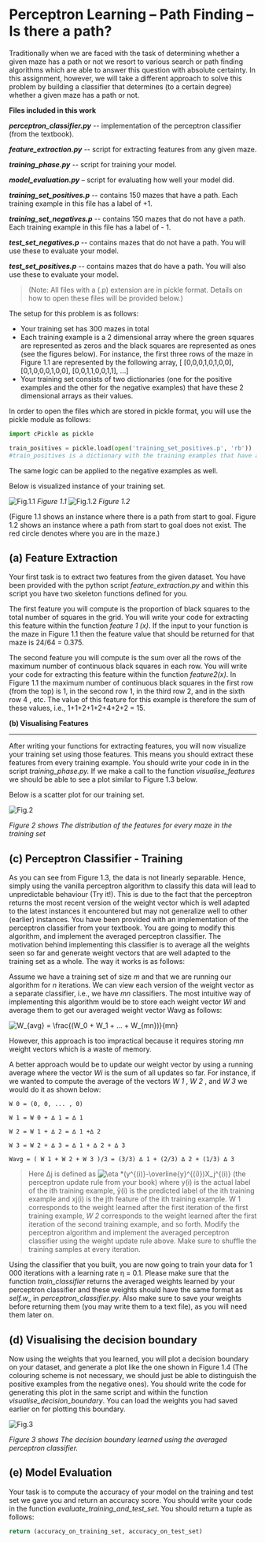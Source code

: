 # Perceptron Learning – Path Finding – Is there a path?

Traditionally when we are faced with the task of determining whether a given maze has a
path or not we resort to various search or path finding algorithms which are able to answer
this question with absolute certainty. In this assignment, however, we will take a different
approach to solve this problem by building a classifier that determines (to a certain degree)
whether a given maze has a path or not.

**Files included in this work**

**_perceptron_classifier.py_** -- implementation of the perceptron classifier (from the textbook).

**_feature_extraction.py_** -- script for extracting features from any given maze.

**_training_phase.py_** -- script for training your model.

**_model_evaluation.py_** – script for evaluating how well your model did.

**_training_set_positives.p_** -- contains 150 mazes that have a path. Each training example in
this file has a label of +1.

**_training_set_negatives.p_** -- contains 150 mazes that do not have a path. Each training
example in this file has a label of - 1.

**_test_set_negatives.p_** -- contains mazes that do not have a path. You will use these to
evaluate your model.

**_test_set_positives.p_** -- contains mazes that do have a path. You will also use these to
evaluate your model.

> (Note:
All files with a (.p) extension are in pickle format. Details on how to open these files will be
provided below.)

The setup for this problem is as follows:

* Your training set has 300 mazes in total
* Each training example is a 2 dimensional array where the green squares are
represented as zeros and the black squares are represented as ones (see the figures
below). For instance, the first three rows of the maze in Figure 1.1 are represented by
the following array, [ [0,0,0,1,0,1,0,0], [0,1,0,0,0,1,0,0], [0,0,1,1,0,0,1,1], ...]
* Your training set consists of two dictionaries (one for the positive examples and the
other for the negative examples) that have these 2 dimensional arrays as their
values.

In order to open the files which are stored in pickle format, you will use the pickle module as
follows:
```python
import cPickle as pickle

train_positives = pickle.load(open('training_set_positives.p', 'rb'))
#train_positives is a dictionary with the training examples that have a path
```

The same logic can be applied to the negative examples as well.

Below is visualized instance of your training set.

![Fig.1.1](Figures/p1.png)
*Figure 1.1* 
![Fig.1.2](Figures/p2.png)
*Figure 1.2*

(Figure 1.1 shows an instance where there is a path from start to goal. Figure 1.2 shows an
instance where a path from start to goal does not exist. The red circle denotes where you
are in the maze.)

**(a) Feature Extraction**
---------------------
Your first task is to extract two features from the given dataset. You have been provided
with the python script _feature_extraction.py_ and within this script you have two skeleton
functions defined for you.

The first feature you will compute is the proportion of black squares to the total number of
squares in the grid. You will write your code for extracting this feature within the function
_feature 1 (x)_. If the input to your function is the maze in Figure 1.1 then the feature value that
should be returned for that maze is 24/64 = 0.375.

The second feature you will compute is the sum over all the rows of the maximum number
of continuous black squares in each row. You will write your code for extracting this feature
within the function _feature2(x)_. In Figure 1.1 the maximum number of continuous black
squares in the first row (from the top) is 1, in the second row 1, in the third row 2, and in the
sixth row 4 , etc. The value of this feature for this example is therefore the sum of these
values, i.e., 1+1+2+1+2+4+2+2 = 15.

**(b) Visualising Features**

---------------------
After writing your functions for extracting features, you will now visualize your training set
using those features. This means you should extract these features from every training
example. You should write your code in in the script _training_phase.py._ If we make a call to
the function _visualise_features_ we should be able to see a plot similar to Figure 1.3 below.

Below is a scatter plot for our training set.

![Fig.2](Figures/Dataset.png "Figure 2")

*Figure 2 shows The distribution of the features for every maze in the training set*

**(c) Perceptron Classifier - Training**
---------------------
As you can see from Figure 1.3, the data is not linearly separable. Hence, simply using the
vanilla perceptron algorithm to classify this data will lead to unpredictable behaviour (Try
it!). This is due to the fact that the perceptron returns the most recent version of the weight
vector which is well adapted to the latest instances it encountered but may not generalize
well to other (earlier) instances. You have been provided with an implementation of the
perceptron classifier from your textbook. You are going to modify this algorithm, and
implement the averaged perceptron classifier. The motivation behind implementing this
classifier is to average all the weights seen so far and generate weight vectors that are well
adapted to the training set as a whole. The way it works is as follows:

Assume we have a training set of size _m_ and that we are running our algorithm for _n_
iterations. We can view each version of the weight vector as a separate classifier, i.e., we
have _mn_ classifiers. The most intuitive way of implementing this algorithm would be to store
each weight vector _Wi_ and average them to get our averaged weight vector Wavg as follows:

<img src="https://latex.codecogs.com/png.latex?W_{avg}&space;=&space;\frac{(W_0&space;&plus;&space;W_1&space;&plus;&space;...&space;&plus;&space;W_{mn})}{mn}" title="W_{avg} = \frac{(W_0 + W_1 + ... + W_{mn})}{mn}" />


However, this approach is too impractical because it requires storing _mn_ weight vectors
which is a waste of memory.

A better approach would be to update our weight vector by using a running average where
the vector _Wi_ is the sum of all updates so far. For instance, if we wanted to compute the
average of the vectors _W 1_ , _W 2_ , and _W 3_ we would do it as shown below:

```
W 0 = (0, 0, ... , 0)
```
```
W 1 = W 0 + ∆ 1 = ∆ 1
```
```
W 2 = W 1 + ∆ 2 = ∆ 1 +∆ 2
```
```
W 3 = W 2 + ∆ 3 = ∆ 1 + ∆ 2 + ∆ 3
```
```
Wavg = ( W 1 + W 2 + W 3 )/3 = (3/3) ∆ 1 + (2/3) ∆ 2 + (1/3) ∆ 3
```
> Here ∆j is defined as <img src="https://latex.codecogs.com/png.latex?\eta&space;*(y^{(i)}-\overline{y}^{(i)})X_j^{(i)}" title="\eta *(y^{(i)}-\overline{y}^{(i)})X_j^{(i)}" /> (the perceptron update rule from your book) where y(i) is the actual label of the ith training example, ӯ(i) is the predicted label of the ith training example and xj(i) is the jth feature of the ith training example. W 1 corresponds to the weight learned after the first iteration of the first training example, _W 2_ corresponds to the weight
learned after the first iteration of the second training example, and so forth. Modify the
perceptron algorithm and implement the averaged perceptron classifier using the weight
update rule above. Make sure to shuffle the training samples at every iteration.

Using the classifier that you built, you are now going to train your data for 1 000 iterations
with a learning rate η = 0.1. Please make sure that the function _train_classifier_ returns the
averaged weights learned by your perceptron classifier and these weights should have the
same format as _self.w__ in _perceptron_classifier.py_. Also make sure to save your weights
before returning them (you may write them to a text file), as you will need them later on.

**(d) Visualising the decision boundary**
---------------------
Now using the weights that you learned, you will plot a decision boundary on your dataset,
and generate a plot like the one shown in Figure 1.4 (The colouring scheme is not necessary,
we should just be able to distinguish the positive examples from the negative ones). You
should write the code for generating this plot in the same script and within the function
_visualise_decision_boundary_. You can load the weights you had saved earlier on for plotting
this boundary.

![Fig.3](Figures/DP_PerceptronClassifier.png "Figure 3")

*Figure 3 shows The decision boundary learned using the averaged perceptron classifier.*

**(e) Model Evaluation**
---------------------
Your task is to compute the accuracy of your model on the training and test set we gave you
and return an accuracy score. You should write your code in the function
_evaluate_training_and_test_set_. You should return a tuple as follows:
``` python
return (accuracy_on_training_set, accuracy_on_test_set)
```
